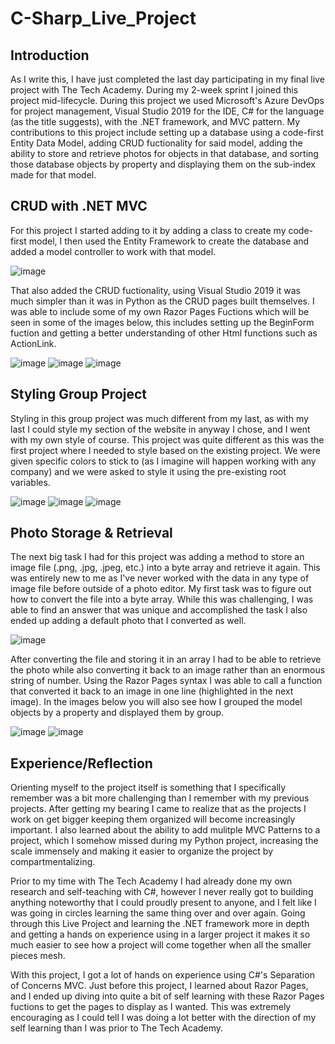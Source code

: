 # C-Sharp_Live_Project

## Introduction

  As I write this, I have just completed the last day participating in my final live project with The Tech Academy. During my 2-week sprint I joined this project mid-lifecycle. During this project we used Microsoft's Azure DevOps for project management, Visual Studio 2019 for the IDE, C# for the language (as the title suggests), with the .NET framework, and MVC pattern. My contributions to this project include setting up a database using a code-first Entity Data Model, adding CRUD fuctionality for said model, adding the ability to store and retrieve photos for objects in that database, and sorting those database objects by property and displaying them on the sub-index made for that model.
  
## CRUD with .NET MVC
  
  For this project I started adding to it by adding a class to create my code-first model, I then used the Entity Framework to create the database and added a model controller to work with that model. 
  
![image](https://user-images.githubusercontent.com/72226252/171965184-409c319d-b21c-47f9-b9e1-76420be479b5.png)
  
  That also added the CRUD fuctionality, using Visual Studio 2019 it was much simpler than it was in Python as the CRUD pages built themselves. I was able to include some of my own Razor Pages Fuctions which will be seen in some of the images below, this includes setting up the BeginForm fuction and getting a better understanding of other Html functions such as ActionLink. 

![image](https://user-images.githubusercontent.com/72226252/171965312-3d50b795-a8bd-4a6f-916c-e52fab6bcfd0.png)
![image](https://user-images.githubusercontent.com/72226252/171965454-3961a228-a7f2-4f18-854a-03ed251b5087.png)
![image](https://user-images.githubusercontent.com/72226252/171983287-98b6ab0e-9ee5-4ea8-ad88-8991d65fc696.png)

## Styling Group Project

  Styling in this group project was much different from my last, as with my last I could style my section of the website in anyway I chose, and I went with my own style of course. This project was quite different as this was the first project where I needed to style based on the existing project. We were given specific colors to stick to (as I imagine will happen working with any company) and we were asked to style it using the pre-existing root variables. 
  
![image](https://user-images.githubusercontent.com/72226252/171983630-f2523308-e668-4e59-a7e0-ca0f1085102e.png)
![image](https://user-images.githubusercontent.com/72226252/171981512-b005cd4c-a5e4-4817-9524-59d1cde71399.png)
![image](https://user-images.githubusercontent.com/72226252/171983242-9c93d372-4544-443e-b6e8-66e2ca3063a1.png)


## Photo Storage & Retrieval

  The next big task I had for this project was adding a method to store an image file (.png, .jpg, .jpeg, etc.) into a byte array and retrieve it again. This was entirely new to me as I've never worked with the data in any type of image file before outside of a photo editor. My first task was to figure out how to convert the file into a byte array. While this was challenging, I was able to find an answer that was unique and accomplished the task I also ended up adding a default photo that I converted as well. 
  
![image](https://user-images.githubusercontent.com/72226252/171982302-1e572217-9792-4673-a30e-92710ac935a3.png)

  After converting the file and storing it in an array I had to be able to retrieve the photo while also converting it back to an image rather than an enormous string of number. Using the Razor Pages syntax I was able to call a function that converted it back to an image in one line (highlighted in the next image). In the images below you will also see how I grouped the model objects by a property and displayed them by group.
  
![image](https://user-images.githubusercontent.com/72226252/171982488-ab4ff77a-c23e-4b1d-98e8-d79008ee1d59.png)
![image](https://user-images.githubusercontent.com/72226252/171982332-b1c57172-668c-47d0-99b8-d516fc8d8e4a.png)


## Experience/Reflection

  Orienting myself to the project itself is something that I specifically remember was a bit more challenging than I remember with my previous projects. After getting my bearing I came to realize that as the projects I work on get bigger keeping them organized will become increasingly important. I also learned about the ability to add mulitple MVC Patterns to a project, which I somehow missed during my Python project, increasing the scale immensely and making it easier to organize the project by compartmentalizing.
  
  Prior to my time with The Tech Academy I had already done my own research and self-teaching with C#, however I never really got to building anything noteworthy that I could proudly present to anyone, and I felt like I was going in circles learning the same thing over and over again. Going through this Live Project and learning the .NET framework more in depth and getting a hands on experience using in a larger project it makes it so much easier to see how a project will come together when all the smaller pieces mesh.
 
  With this project, I got a lot of hands on experience using C#'s Separation of Concerns MVC. Just before this project, I learned about Razor Pages, and I ended up diving into quite a bit of self learning with these Razor Pages fuctions to get the pages to display as I wanted. This was extremely encouraging as I could tell I was doing a lot better with the direction of my self learning than I was prior to The Tech Academy.
